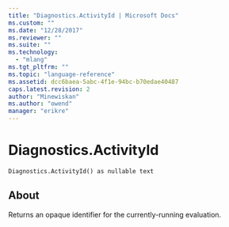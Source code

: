 ```yaml
---
title: "Diagnostics.ActivityId | Microsoft Docs"
ms.custom: ""
ms.date: "12/28/2017"
ms.reviewer: ""
ms.suite: ""
ms.technology: 
  - "mlang"
ms.tgt_pltfrm: ""
ms.topic: "language-reference"
ms.assetid: dcc6baea-5abc-4f1e-94bc-b70edae40487
caps.latest.revision: 2
author: "Minewiskan"
ms.author: "owend"
manager: "erikre"
---
```

# Diagnostics.ActivityId
<code>Diagnostics.ActivityId() as nullable text</code>
## About
Returns an opaque identifier for the currently-running evaluation.

